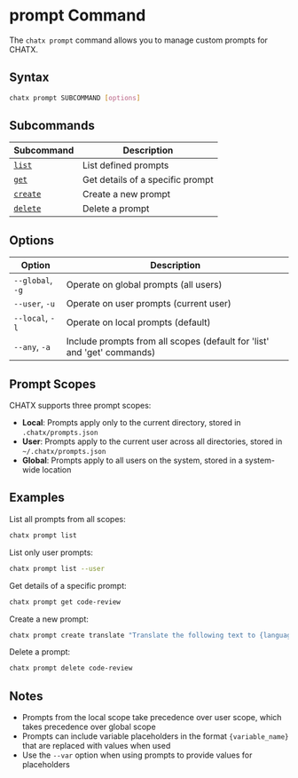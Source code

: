 # prompt Command

The `chatx prompt` command allows you to manage custom prompts for CHATX.

## Syntax

```bash
chatx prompt SUBCOMMAND [options]
```

## Subcommands

| Subcommand | Description |
|------------|-------------|
| [`list`](list.md) | List defined prompts |
| [`get`](get.md) | Get details of a specific prompt |
| [`create`](create.md) | Create a new prompt |
| [`delete`](delete.md) | Delete a prompt |

## Options

| Option | Description |
|--------|-------------|
| `--global`, `-g` | Operate on global prompts (all users) |
| `--user`, `-u` | Operate on user prompts (current user) |
| `--local`, `-l` | Operate on local prompts (default) |
| `--any`, `-a` | Include prompts from all scopes (default for 'list' and 'get' commands) |

## Prompt Scopes

CHATX supports three prompt scopes:

- **Local**: Prompts apply only to the current directory, stored in `.chatx/prompts.json`
- **User**: Prompts apply to the current user across all directories, stored in `~/.chatx/prompts.json`
- **Global**: Prompts apply to all users on the system, stored in a system-wide location

## Examples

List all prompts from all scopes:

```bash
chatx prompt list
```

List only user prompts:

```bash
chatx prompt list --user
```

Get details of a specific prompt:

```bash
chatx prompt get code-review
```

Create a new prompt:

```bash
chatx prompt create translate "Translate the following text to {language}: {text}"
```

Delete a prompt:

```bash
chatx prompt delete code-review
```

## Notes

- Prompts from the local scope take precedence over user scope, which takes precedence over global scope
- Prompts can include variable placeholders in the format `{variable_name}` that are replaced with values when used
- Use the `--var` option when using prompts to provide values for placeholders